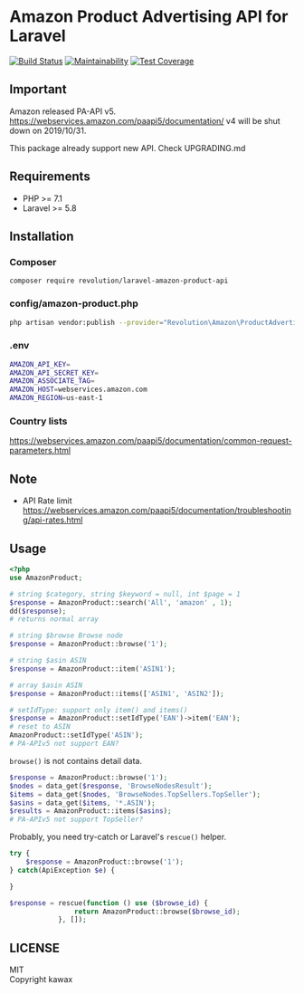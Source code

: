 # Amazon Product Advertising API for Laravel

[![Build Status](https://travis-ci.org/kawax/laravel-amazon-product-api.svg?branch=master)](https://travis-ci.org/kawax/laravel-amazon-product-api)
[![Maintainability](https://api.codeclimate.com/v1/badges/d835c616dc9f95faf516/maintainability)](https://codeclimate.com/github/kawax/laravel-amazon-product-api/maintainability)
[![Test Coverage](https://api.codeclimate.com/v1/badges/d835c616dc9f95faf516/test_coverage)](https://codeclimate.com/github/kawax/laravel-amazon-product-api/test_coverage)

## Important
Amazon released PA-API v5. https://webservices.amazon.com/paapi5/documentation/
v4 will be shut down on 2019/10/31.

This package already support new API. Check UPGRADING.md

## Requirements
- PHP >= 7.1
- Laravel >= 5.8

## Installation

### Composer
```
composer require revolution/laravel-amazon-product-api
```

### config/amazon-product.php
```bash
php artisan vendor:publish --provider="Revolution\Amazon\ProductAdvertising\Providers\AmazonProductServiceProvider"
```

### .env
```bash
AMAZON_API_KEY=
AMAZON_API_SECRET_KEY=
AMAZON_ASSOCIATE_TAG=
AMAZON_HOST=webservices.amazon.com
AMAZON_REGION=us-east-1
```

### Country lists
https://webservices.amazon.com/paapi5/documentation/common-request-parameters.html

## Note
- API Rate limit https://webservices.amazon.com/paapi5/documentation/troubleshooting/api-rates.html

## Usage

```php
<?php
use AmazonProduct;

# string $category, string $keyword = null, int $page = 1
$response = AmazonProduct::search('All', 'amazon' , 1);
dd($response);
# returns normal array

# string $browse Browse node
$response = AmazonProduct::browse('1');

# string $asin ASIN
$response = AmazonProduct::item('ASIN1');

# array $asin ASIN
$response = AmazonProduct::items(['ASIN1', 'ASIN2']);

# setIdType: support only item() and items()
$response = AmazonProduct::setIdType('EAN')->item('EAN');
# reset to ASIN
AmazonProduct::setIdType('ASIN');
# PA-APIv5 not support EAN?
```

`browse()` is not contains detail data.

```php
$response = AmazonProduct::browse('1');
$nodes = data_get($response, 'BrowseNodesResult');
$items = data_get($nodes, 'BrowseNodes.TopSellers.TopSeller');
$asins = data_get($items, '*.ASIN');
$results = AmazonProduct::items($asins);
# PA-APIv5 not support TopSeller?
```

Probably, you need try-catch or Laravel's `rescue()` helper.

```php
try {
    $response = AmazonProduct::browse('1');
} catch(ApiException $e) {

}

$response = rescue(function () use ($browse_id) {
                return AmazonProduct::browse($browse_id);
            }, []);
```

## LICENSE
MIT  
Copyright kawax
